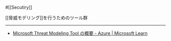 #[[Secutiry]]

[[脅威モデリング]]を行うためのツール群

---

- [Microsoft Threat Modeling Tool の概要 - Azure | Microsoft Learn](https://learn.microsoft.com/ja-jp/azure/security/develop/threat-modeling-tool)